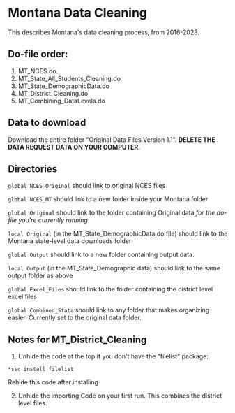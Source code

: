 
# Montana Data Cleaning

This describes Montana's data cleaning process, from 2016-2023.

## Do-file order:
1. MT_NCES.do
2. MT_State_All_Students_Cleaning.do
3. MT_State_DemographicData.do
4. MT_District_Cleaning.do
5. MT_Combining_DataLevels.do

## Data to download

Download the entire folder "Original Data Files Version 1.1". **DELETE THE DATA REQUEST DATA ON YOUR COMPUTER.**

## Directories
`global NCES_Original` should link to original NCES files

`global NCES_MT` should link to a new folder inside your Montana folder

`global Original` should link to the folder containing Original data  *for the do-file you're currently running*

`local Original` (in the MT_State_DemograohicData.do file) should link to the Montana state-level data downloads folder

`global Output` should link to a new folder containing output data.

`local Output` (in the MT_State_Demographic data) should link to the same output folder as above

`global Excel_Files` should link to the folder containing the district level excel files

`global Combined_Stata` should link to any folder that makes organizing easier. Currently set to the original data folder.

## Notes for MT_District_Cleaning

1. Unhide the code at the top if you don't have the "filelist" package:
```
*ssc install filelist
```
Rehide this code after installing

2. Unhide the importing Code on your first run. This combines the district level files.
